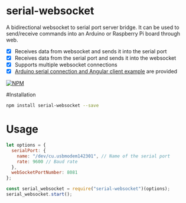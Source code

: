 # serial-websocket
A bidirectional websocket to serial port server bridge. It can be used to send/receive commands into an Arduino or Raspberry Pi board through web.

- [x] Receives data from websocket and sends it into the serial port
- [x] Receives data from the serial port and sends it into the websocket
- [x] Supports multiple websocket connections
- [x] [Arduino serial connection and Angular client example](https://github.com/ourarash/arduino-node-angular) are provided

[![NPM](https://badge.fury.io/js/serial-websocket.svg)](https://www.npmjs.com/package/serial-websocket)

<!-- [![NPM Downloads][downloadst-image]][downloads-url] -->

[downloads-image]: https://img.shields.io/npm/dm/serial-websocket.svg
[downloadst-image]: https://img.shields.io/npm/dt/serial-websocket.svg
[downloads-url]: https://npmjs.org/package/serial-websocket

#Installation
```bash
npm install serial-websocket --save
```


# Usage

```javascript
let options = {
  serialPort: {
    name: "/dev/cu.usbmodem142301", // Name of the serial port
    rate: 9600 // Baud rate
  },
  webSocketPortNumber: 8081
};

const serial_websocket = require("serial-websocket")(options);
serial_websocket.start();
```
